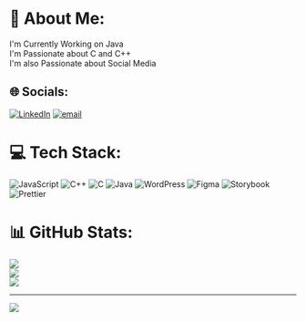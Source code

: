 # 💫 About Me:
I'm Currently Working on Java<br>I'm Passionate about C and C++<br>I'm also Passionate about Social Media


## 🌐 Socials:
[![LinkedIn](https://img.shields.io/badge/LinkedIn-%230077B5.svg?logo=linkedin&logoColor=white)](https://linkedin.com/in/www.linkedin.com/in/syed-abdul-muiz-049a55297)  [![email](https://img.shields.io/badge/Email-D14836?logo=gmail&logoColor=white)](syedabdulmuiz1@gmail.com) 

# 💻 Tech Stack:
![JavaScript](https://img.shields.io/badge/javascript-%23323330.svg?style=for-the-badge&logo=javascript&logoColor=%23F7DF1E) ![C++](https://img.shields.io/badge/c++-%2300599C.svg?style=for-the-badge&logo=c%2B%2B&logoColor=white) ![C](https://img.shields.io/badge/c-%2300599C.svg?style=for-the-badge&logo=c&logoColor=white) ![Java](https://img.shields.io/badge/java-%23ED8B00.svg?style=for-the-badge&logo=openjdk&logoColor=white) ![WordPress](https://img.shields.io/badge/WordPress-%23117AC9.svg?style=for-the-badge&logo=WordPress&logoColor=white) ![Figma](https://img.shields.io/badge/figma-%23F24E1E.svg?style=for-the-badge&logo=figma&logoColor=white) ![Storybook](https://img.shields.io/badge/-Storybook-FF4785?style=for-the-badge&logo=storybook&logoColor=white) ![Prettier](https://img.shields.io/badge/prettier-%23F7B93E.svg?style=for-the-badge&logo=prettier&logoColor=black)
# 📊 GitHub Stats:
![](https://github-readme-stats.vercel.app/api?username=MuizSHU&theme=radical&hide_border=false&include_all_commits=false&count_private=false)<br/>
![](https://nirzak-streak-stats.vercel.app/?user=MuizSHU&theme=radical&hide_border=false)<br/>
![](https://github-readme-stats.vercel.app/api/top-langs/?username=MuizSHU&theme=radical&hide_border=false&include_all_commits=false&count_private=false&layout=compact)

---
[![](https://visitcount.itsvg.in/api?id=MuizSHU&icon=0&color=0)](https://visitcount.itsvg.in)

<!-- Proudly created with GPRM ( https://gprm.itsvg.in ) -->
